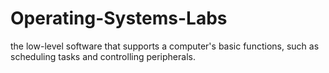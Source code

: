 # Operating-Systems-Labs
the low-level software that supports a computer's basic functions, such as scheduling tasks and controlling peripherals.
